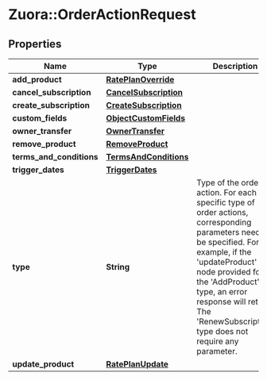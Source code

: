 # Zuora::OrderActionRequest

## Properties
Name | Type | Description | Notes
------------ | ------------- | ------------- | -------------
**add_product** | [**RatePlanOverride**](RatePlanOverride.md) |  | [optional] 
**cancel_subscription** | [**CancelSubscription**](CancelSubscription.md) |  | [optional] 
**create_subscription** | [**CreateSubscription**](CreateSubscription.md) |  | [optional] 
**custom_fields** | [**ObjectCustomFields**](ObjectCustomFields.md) |  | [optional] 
**owner_transfer** | [**OwnerTransfer**](OwnerTransfer.md) |  | [optional] 
**remove_product** | [**RemoveProduct**](RemoveProduct.md) |  | [optional] 
**terms_and_conditions** | [**TermsAndConditions**](TermsAndConditions.md) |  | [optional] 
**trigger_dates** | [**TriggerDates**](TriggerDates.md) |  | [optional] 
**type** | **String** | Type of the order action. For each specific type of order actions, corresponding parameters need to be specified. For example, if the &#39;updateProduct&#39; node provided for the &#39;AddProduct&#39; type, an error response will return. The &#39;RenewSubscription&#39; type does not require any parameter. | 
**update_product** | [**RatePlanUpdate**](RatePlanUpdate.md) |  | [optional] 



